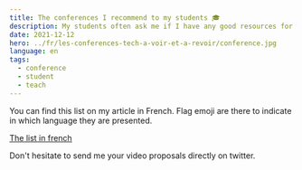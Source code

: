 ```yaml
---
title: The conferences I recommend to my students 🎓
description: My students often ask me if I have any good resources for learning and monitoring. I often recommend videos of conferences I've attended. Here is a small collection.
date: 2021-12-12
hero: ../fr/les-conferences-tech-a-voir-et-a-revoir/conference.jpg
language: en
tags:
  - conference
  - student
  - teach
---
```


You can find this list on my article in French.
Flag emoji are there to indicate in which language they are presented.

[The list in french](../fr/les-conferences-tech-a-voir-et-a-revoir)

Don't hesitate to send me your video proposals directly on twitter.
